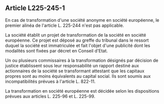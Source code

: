 Article L225-245-1
----
En cas de transformation d'une société anonyme en société européenne, le premier
alinéa de l'article L. 225-244 n'est pas applicable.

La société établit un projet de transformation de la société en société
européenne. Ce projet est déposé au greffe du tribunal dans le ressort duquel la
société est immatriculée et fait l'objet d'une publicité dont les modalités sont
fixées par décret en Conseil d'Etat.

Un ou plusieurs commissaires à la transformation désignés par décision de
justice établissent sous leur responsabilité un rapport destiné aux actionnaires
de la société se transformant attestant que les capitaux propres sont au moins
équivalents au capital social. Ils sont soumis aux incompatibilités prévues à
l'article L. 822-11.

La transformation en société européenne est décidée selon les dispositions
prévues aux articles L. 225-96 et L. 225-99.
